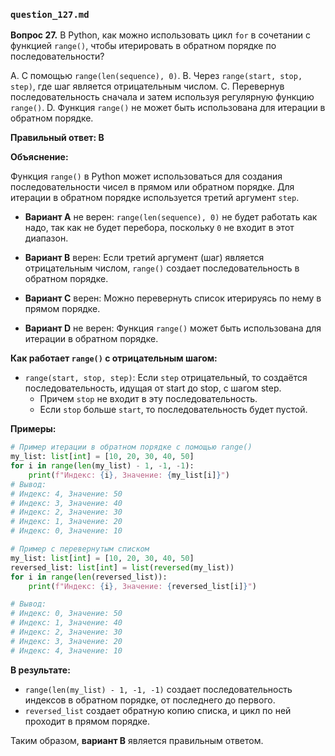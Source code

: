### `question_127.md`

**Вопрос 27.** В Python, как можно использовать цикл `for` в сочетании с функцией `range()`, чтобы итерировать в обратном порядке по последовательности?

A. С помощью `range(len(sequence), 0)`.
B. Через `range(start, stop, step)`, где шаг является отрицательным числом.
C. Перевернув последовательность сначала и затем используя регулярную функцию `range()`.
D. Функция `range()` не может быть использована для итерации в обратном порядке.

**Правильный ответ: B**

**Объяснение:**

Функция `range()` в Python может использоваться для создания последовательности чисел в прямом или обратном порядке. Для итерации в обратном порядке используется третий аргумент `step`.

*   **Вариант A** не верен:  `range(len(sequence), 0)` не будет работать как надо, так как не будет перебора, поскольку `0` не входит в этот диапазон.

*   **Вариант B** верен: Если третий аргумент (шаг) является отрицательным числом, `range()` создает последовательность в обратном порядке.

*   **Вариант C** верен: Можно перевернуть список итерируясь по нему в прямом порядке.
   
*  **Вариант D** не верен: Функция `range()` может быть использована для итерации в обратном порядке.

**Как работает `range()` с отрицательным шагом:**

*  `range(start, stop, step)`: Если `step` отрицательный, то создаётся последовательность, идущая от start до stop, с шагом step.
    * Причем `stop` не входит в эту последовательность.
    *  Если `stop` больше `start`, то последовательность будет пустой.

**Примеры:**

```python
# Пример итерации в обратном порядке с помощью range()
my_list: list[int] = [10, 20, 30, 40, 50]
for i in range(len(my_list) - 1, -1, -1):
    print(f"Индекс: {i}, Значение: {my_list[i]}")
# Вывод:
# Индекс: 4, Значение: 50
# Индекс: 3, Значение: 40
# Индекс: 2, Значение: 30
# Индекс: 1, Значение: 20
# Индекс: 0, Значение: 10

# Пример с перевернутым списком
my_list: list[int] = [10, 20, 30, 40, 50]
reversed_list: list[int] = list(reversed(my_list))
for i in range(len(reversed_list)):
    print(f"Индекс: {i}, Значение: {reversed_list[i]}")

# Вывод:
# Индекс: 0, Значение: 50
# Индекс: 1, Значение: 40
# Индекс: 2, Значение: 30
# Индекс: 3, Значение: 20
# Индекс: 4, Значение: 10
```
**В результате:**

*   `range(len(my_list) - 1, -1, -1)` создает последовательность индексов в обратном порядке, от последнего до первого.
*   `reversed_list` создает обратную копию списка, и цикл по ней проходит в прямом порядке.

Таким образом, **вариант B** является правильным ответом.
